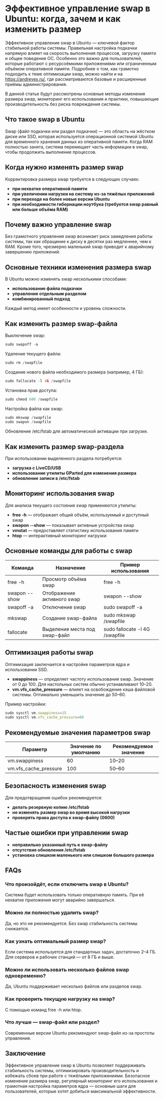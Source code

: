 # Эффективное управление swap в Ubuntu: когда, зачем и как изменить размер

Эффективное управление swap в Ubuntu — ключевой фактор стабильной работы системы. Правильная настройка подкачки напрямую влияет на скорость выполнения процессов, загрузку памяти и общее поведение ОС. Особенно это важно для пользователей, которые работают с ресурсоёмкими приложениями или ограниченным объёмом оперативной памяти. Подробнее о том, как грамотно подходить к теме оптимизации swap, можно найти и на https://andreyex.ru/, где рассматриваются базовые и расширенные приёмы администрирования.

В данной статье будут рассмотрены основные методы изменения размера swap, мониторинг его использования и практики, повышающие производительность без риска повреждения системы.

## **Что такое swap в Ubuntu**

Swap (файл подкачки или раздел подкачки) — это область на жёстком диске или SSD, которая используется операционной системой Ubuntu для временного хранения данных из оперативной памяти. Когда RAM полностью занята, система перемещает часть информации в swap, чтобы продолжить выполнение процессов.

## **Когда нужно изменять размер swap**

Корректировка размера swap требуется в следующих случаях:

- **при нехватке оперативной памяти**
- **при увеличении нагрузки на систему из-за тяжёлых приложений**
- **при переходе на более новые версии Ubuntu**
- **при необходимости гибернации ноутбука (требуется swap равный или больше объёма RAM)**

## **Почему важно управление swap**

Без грамотного управления swap возникает риск замедления работы системы, так как обращение к диску в десятки раз медленнее, чем к RAM. Кроме того, чрезмерно маленький swap приводит к аварийному завершению приложений.

## **Основные техники изменения размера swap**

В Ubuntu можно изменять swap несколькими способами:

- **использование файла подкачки**
- **управление отдельным разделом**
- **комбинированный подход**

Каждый метод имеет особенности и уровень сложности.

## **Как изменить размер swap-файла**

Выключение swap:

```jsx
sudo swapoff -a
```

Удаление текущего файла:

```jsx
sudo rm /swapfile
```

Создание нового файла необходимого размера (например, 4 ГБ):

```jsx
sudo fallocate -l 4G /swapfile
```

Установка прав доступа:

```jsx
sudo chmod 600 /swapfile
```

Настройка файла как swap:

```jsx
sudo mkswap /swapfile
sudo swapon /swapfile
```

Обновление /etc/fstab для автоматической активации при загрузке.

## **Как изменить размер swap-раздела**

При использовании выделенного раздела потребуется:

- **загрузка с LiveCD/USB**
- **использование утилиты GParted для изменения размера**
- **обновление записи в /etc/fstab**

## **Мониторинг использования swap**

Для анализа текущего состояния swap применяются утилиты:

- **free -h** — отображает общий объём, используемый и доступный swap
- **swapon --show** — показывает активные устройства swap
- **vmstat** — предоставляет статистику использования памяти
- **htop** — интерактивный мониторинг нагрузки

## **Основные команды для работы с swap**

| Команда | Назначение | Пример использования |
| --- | --- | --- |
| free -h | Просмотр объёма swap | free -h |
| swapon --show | Отображение активного swap | swapon --show |
| swapoff -a | Отключение swap | sudo swapoff -a |
| mkswap | Создание swap-файла | sudo mkswap /swapfile |
| fallocate | Выделение места под swap-файл | sudo fallocate -l 4G /swapfile |

## **Оптимизация работы swap**

Оптимизация заключается в настройке параметров ядра и использовании SSD.

- **swappiness** — определяет частоту использования swap. Значение от 0 до 100. Для настольных систем обычно устанавливают 10–20.
- **vm.vfs_cache_pressure** — влияет на освобождение кэша файловой системы. Оптимально уменьшить значение до 50–60.

Пример настройки:

```jsx
sudo sysctl vm.swappiness=15
sudo sysctl vm.vfs_cache_pressure=60
```

## **Рекомендуемые значения параметров swap**

| Параметр | Значение по умолчанию | Рекомендуемое значение |
| --- | --- | --- |
| vm.swappiness | 60 | 10–20 |
| vm.vfs_cache_pressure | 100 | 50–60 |

## **Безопасность изменения swap**

Для предотвращения ошибок рекомендуется:

- **делать резервную копию /etc/fstab**
- **не изменять размер swap во время высокой нагрузки**
- **проверять права доступа к swap-файлу (0600)**

## **Частые ошибки при управлении swap**

- **неправильно указанный путь к swap-файлу**
- **отсутствие обновления /etc/fstab**
- **установка слишком маленького или слишком большого размера**

## **FAQs**

### **Что произойдёт, если отключить swap в Ubuntu?**

Система будет использовать только оперативную память. При её нехватке приложения могут аварийно завершаться.

### **Можно ли полностью удалить swap?**

Да, но это не рекомендуется. Без swap стабильность системы снижается.

### **Как узнать оптимальный размер swap?**

Если система используется для стандартных задач, достаточно 2–4 ГБ. Для серверов и рабочих станций — от 8 ГБ и выше.

### **Можно ли использовать несколько файлов swap одновременно?**

Да, Ubuntu поддерживает несколько файлов или разделов swap.

### **Как проверить текущую нагрузку на swap?**

С помощью команд free -h или htop.

### **Что лучше — swap-файл или раздел?**

Современные версии Ubuntu рекомендуют swap-файл из-за простоты управления.

## **Заключение**

Эффективное управление swap в Ubuntu позволяет поддерживать стабильность системы, оптимизировать производительность и избежать сбоев при работе с тяжёлыми приложениями. Безопасное изменение размера swap, регулярный мониторинг его использования и грамотная настройка параметров ядра — основные шаги для пользователей, которые хотят добиться максимальной эффективности.
